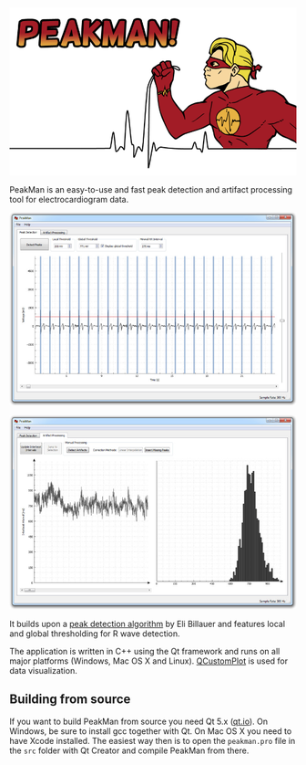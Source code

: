 ![header](media/peakman-header.png)

PeakMan is an easy-to-use and fast peak detection and artifact processing tool for electrocardiogram data.

![screenshot1](media/screenshot_pm_1.jpg)

![screenshot2](media/screenshot_pm_2.jpg)

It builds upon a [peak detection algorithm](http://www.billauer.co.il/peakdet.html) by Eli Billauer and features local and global thresholding for R wave detection.

The application is written in C++ using the Qt framework and runs on all major platforms (Windows, Mac OS X and Linux). [QCustomPlot](http://qcustomplot.com/) is used for data visualization.

## Building from source

If you want to build PeakMan from source you need Qt 5.x ([qt.io](http://www.qt.io/download/)). On Windows, be sure to install gcc together with Qt. On Mac OS X you need to have Xcode installed. The easiest way then is to open the `peakman.pro` file in the `src` folder with Qt Creator and compile PeakMan from there.
